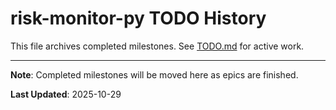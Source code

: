 # risk-monitor-py TODO History

This file archives completed milestones. See [TODO.md](./TODO.md) for active work.

---

**Note**: Completed milestones will be moved here as epics are finished.

**Last Updated**: 2025-10-29
